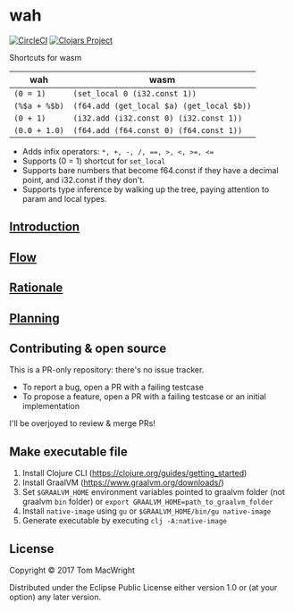 # wah

[![CircleCI](https://circleci.com/gh/ampersanda/wah/tree/master.svg?style=svg)](https://circleci.com/gh/ampersanda/wah/tree/master) [![Clojars Project](https://img.shields.io/clojars/v/wah.svg)](https://clojars.org/wah)

Shortcuts for wasm

| wah       | wasm                                      |
|---------------|-------------------------------------------|
| `(0 = 1)`     | `(set_local 0 (i32.const 1))`             |
| `(%$a + %$b)` | `(f64.add (get_local $a) (get_local $b))` |
| `(0 + 1)` | `(i32.add (i32.const 0) (i32.const 1))` |
| `(0.0 + 1.0)` | `(f64.add (f64.const 0) (f64.const 1))` |

* Adds infix operators: `*, +, -, /, ==, >, <, >=, <=`
* Supports (0 = 1) shortcut for `set_local`
* Supports bare numbers that become f64.const if they have a decimal point, and
  i32.const if they don't.
* Supports type inference by walking up the tree, paying attention to param
  and local types.

## [Introduction](doc/intro.md)

## [Flow](doc/flow.txt)

## [Rationale](doc/rationale.md)

## [Planning](doc/planning.md)

## Contributing & open source

This is a PR-only repository: there's no issue tracker.

* To report a bug, open a PR with a failing testcase
* To propose a feature, open a PR with a failing testcase or an initial implementation

I'll be overjoyed to review & merge PRs!

## Make executable file

1. Install Clojure CLI (https://clojure.org/guides/getting_started)
2. Install GraalVM (https://www.graalvm.org/downloads/)
3. Set `$GRAALVM_HOME` environment variables pointed to graalvm folder (not graalvm `bin` folder) or `export GRAALVM_HOME=path_to_graalvm_folder`
4. Install `native-image` using `gu` or `$GRAALVM_HOME/bin/gu native-image`
5. Generate executable by executing `clj -A:native-image`

## License

Copyright © 2017 Tom MacWright

Distributed under the Eclipse Public License either version 1.0 or (at
your option) any later version.
